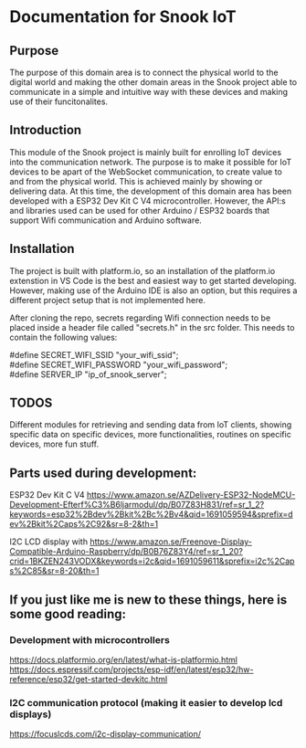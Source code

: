 # Documentation for Snook IoT 

## Purpose
The purpose of this domain area is to connect the physical world to the digital world and making the other domain areas in the Snook project able to communicate in a simple and 
intuitive way with these devices and making use of their funcitonalites.

## Introduction 
This module of the Snook project is mainly built for enrolling IoT devices into the communication network. The purpose is to make it possible for
IoT devices to be apart of the WebSocket communication, to create value to and from the physical world. This is achieved mainly by showing or delivering data. 
At this time, the development of this domain area has been developed with a ESP32 Dev Kit C V4 microcontroller. However, the API:s and libraries used can be used for other Arduino / ESP32  boards
that support Wifi communication and Arduino software.

## Installation
The project is built with platform.io, so an installation of the platform.io extenstion in VS Code is the best and easiest way to get started developing. However, making use of the Arduino IDE is also an option,
but this requires a different project setup that is not implemented here.

After cloning the repo, secrets regarding Wifi connection needs to be placed inside a header file called "secrets.h" in the src folder. This needs to contain the following values:

#define SECRET_WIFI_SSID "your_wifi_ssid";  
#define SECRET_WIFI_PASSWORD "your_wifi_password";  
#define SERVER_IP "ip_of_snook_server";

## TODOS
Different modules for retrieving and sending data from IoT clients, showing specific data on specific devices, more functionalities, routines on specific devices, more fun stuff. 

## Parts used during development:

ESP32 Dev Kit C V4
https://www.amazon.se/AZDelivery-ESP32-NodeMCU-Development-Efterf%C3%B6ljarmodul/dp/B07Z83H831/ref=sr_1_2?keywords=esp32%2Bdev%2Bkit%2Bc%2Bv4&qid=1691059594&sprefix=dev%2Bkit%2Caps%2C92&sr=8-2&th=1

I2C LCD display with 
https://www.amazon.se/Freenove-Display-Compatible-Arduino-Raspberry/dp/B0B76Z83Y4/ref=sr_1_20?crid=1BKZEN243VODX&keywords=i2c&qid=1691059611&sprefix=i2c%2Caps%2C85&sr=8-20&th=1

## If you just like me is new to these things, here is some good reading:

### Development with microcontrollers
https://docs.platformio.org/en/latest/what-is-platformio.html
https://docs.espressif.com/projects/esp-idf/en/latest/esp32/hw-reference/esp32/get-started-devkitc.html

### I2C communication protocol (making it easier to develop lcd displays)
https://focuslcds.com/i2c-display-communication/
